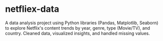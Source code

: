 # netfliex-data
 A data analysis project using Python libraries (Pandas, Matplotlib, Seaborn) to explore Netflix's content trends by year, genre, type (Movie/TV), and country. Cleaned data, visualized insights, and handled missing values.
